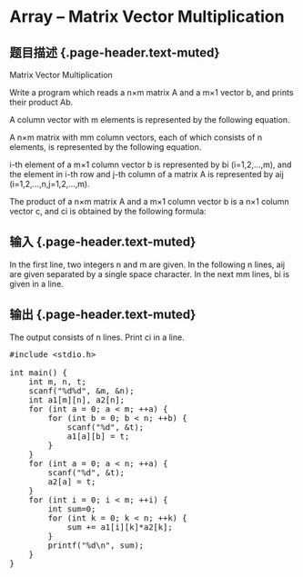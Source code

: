 # Array – Matrix Vector Multiplication

## 题目描述 {.page-header.text-muted}

<div class="content">
  <p>
    Matrix Vector Multiplication
  </p>
  
  <p>
    Write a program which reads a n×m matrix A and a m×1 vector b, and prints their product Ab.
  </p>
  
  <p>
    A column vector with m elements is represented by the following equation.
  </p>
  
  <p>
    A n×m matrix with mm column vectors, each of which consists of n elements, is represented by the following equation.
  </p>
  
  <p>
    i-th element of a m×1 column vector b is represented by bi (i=1,2,&#8230;,m), and the element in i-th row and j-th column of a matrix A is represented by aij (i=1,2,&#8230;,n,j=1,2,&#8230;,m).
  </p>
  
  <p>
    The product of a n×m matrix A and a m×1 column vector b is a n×1 column vector c, and ci is obtained by the following formula:
  </p>
</div>

## 输入 {.page-header.text-muted}

<div class="content">
  In the first line, two integers n and m are given. In the following n lines, aij are given separated by a single space character. In the next mm lines, bi is given in a line.
</div>

## 输出 {.page-header.text-muted}

<div class="content">
  The output consists of n lines. Print ci in a line.
</div>

<pre class="EnlighterJSRAW" data-enlighter-language="cpp">#include &lt;stdio.h&gt;

int main() {
    int m, n, t;
    scanf("%d%d", &m, &n);
    int a1[m][n], a2[n];
    for (int a = 0; a &lt; m; ++a) {
        for (int b = 0; b &lt; n; ++b) {
            scanf("%d", &t);
            a1[a][b] = t;
        }
    }
    for (int a = 0; a &lt; n; ++a) {
        scanf("%d", &t);
        a2[a] = t;
    }
    for (int i = 0; i &lt; m; ++i) {
        int sum=0;
        for (int k = 0; k &lt; n; ++k) {
            sum += a1[i][k]*a2[k];
        }
        printf("%d\n", sum);
    }
}</pre>

&nbsp;
